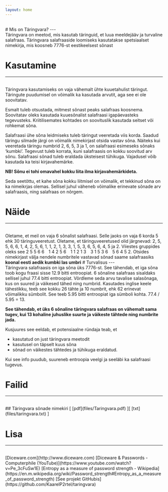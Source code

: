 ```yaml
---
layout: home
---
```

<br/>
# Mis on Täringvara?  
---  
<br/>
Täringvara on meetod, mis kasutab täringuid, et luua meeldejääv ja turvaline salafraas. Täringvara salafraaside loomiseks kasutatakse spetsiaalset nimekirja, mis koosneb 7776-st eestikeelsest sõnast

# Kasutamine  
---  
<br/>
Täringvara kasutamiseks on vaja vähemalt ühte kuuetahulist täringut. Täringute puudumisel on võimalik ka kasutada arvutit, aga see ei ole soovitatav.  

Esmalt tuleb otsustada, mitmest sõnast peaks salafraas koosnema. Soovitatav oleks
kasutada kuuesõnalist salafraasi igapäevasteks tegevusteks. Kriitilisemates kohtades
on soovituslik kasutada seitset või rohkemat sõna.  

Salafraasi ühe sõna leidmiseks tuleb täringut veeretada viis korda. Saadud täringu
silmade järgi on võimalik nimekirjast otsida vastav sõna. Näiteks kui veeretada täringu
numbrid 2, 6, 5, 3 ja 1, on salafraasi esimeseks sõnaks ‘kumbki’. Tegevust tuleb
korrata, kuni salafraasis on kokku soovitud arv sõnu. Salafraasi sõnad tuleb eraldada
üksteisest tühikuga. Vajadusel võib kasutada ka teisi kirjavahemärke.

<b>NB! Sõnu ei tohi omavahel kokku liita ilma kirjavahemärkideta.</b>

Seda seetõttu, et kahe sõna kokku liitmisel on võimalik, et tekkinud sõna on ka nimeikrjas olemas. 
Sellisel juhul väheneb võimalike erinevate sõnade arv salafraasis, ning salafraas on nõrgem.

# Näide
---
<br/>
Oletame, et meil on vaja 6 sõnalist salafraasi. Selle jaoks on vaja 6 korda 5 ehk 30
täringuveeretust. Oletame, et täringuveeretused olid järgnevad:  
2, 5, 5, 6, 6, 1, 4, 2, 5, 6, 1, 1, 2, 1, 3, 3, 1, 5, 3, 6, 5, 6, 4, 5 ja 2.  
Viiestes gruppides oleks see  
2 5 5 6 6&emsp;1 4 2 5 6&emsp;1 1 2 1 3&emsp;3 1 5 3 6&emsp;5 6 4 5 2.  
Otsides nimekirjast välja nendele numbritele vastavad sõnad saame salafraasiks  
<b>koonal eesti aedik kumbki las umbri</b>
# Turvalisus
---
<br/>
Täringvara salafraasis on iga sõna üks 7776-st. See tähendab, et iga sõna toob kogu fraasi sisse 12.9 bitti entroopiat. 6 sõnaline salafraas sisaldaks sellisel juhul 77.4 bitti entroopiat. Võrdleme seda arvu tavalise salasõnaga, kus on suured ja väikesed tähed ning numbrid. Kasutades inglise keele tähestikku, teeb see kokku 26 tähte ja 10 numbrit, ehk 62 erinevat võimalikku sümbolit. See teeb 5.95 bitti entroopiat iga sümboli kohta. 77.4 / 5.95 = 13.  

<b>See tähendab, et üks 6 sõnaline täringvara salafraas on vähemalt sama tugev, kui 13 kohaline juhuslike suurte ja väikeste tähtede ning numbrite jada.</b>  

Kusjuures see eeldab, et potensiaalne ründaja teab, et 
+ kasutatud on just täringvara meetodit
+ kasutusel on täpselt kuus sõna
+ sõnad on väikestes tähtedes ja tühikuga eraldatud.  
  
Kui see info puudub, suureneb entroopia veelgi ja seeläbi ka salafraasi tugevus.

# Failid  
---  
<br/>
## Täringvara sõnade nimekiri [ [pdf](files/Taringvara.pdf) ][ [txt](files/taringvara.txt) ]

# Lisa  
---
<br/>
[Diceware.com](http://www.diceware.com)  
[Diceware & Passwords - Computerphile (YouTube)](https://www.youtube.com/watch?v=Pe_3cFuSw1E)  
[Entropy as a measure of password strength - Wikipedia](https://en.m.wikipedia.org/wiki/Password_strength#Entropy_as_a_measure_of_password_strength)  
[See projekt GitHubis](https://github.com/KaarelP2rtel/taringvara)
